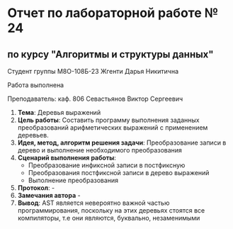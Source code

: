 # Отчет по лабораторной работе № 24
## по курсу "Алгоритмы и структуры данных"

Студент группы М8О-108Б-23 Жгенти Дарья Никитична

Работа выполнена

Преподаватель: каф. 806 Севастьянов Виктор Сергеевич

1. **Тема**: Деревья выражений
2. **Цель работы**: Составить программу выполнения заданных преобразований арифметических выражений с применением деревьев.
3. **Идея, метод, алгоритм решения задачи**: Преобразование записи в дерево и выполнение необходимого преобразования
4. **Сценарий выполнения работы**:
    - Преобразование инфиксной записи в постфиксную
    - Преобразования постфиксной записи в дерево выражений
    - Выполнение преобразования
5. **Протокол**: -
6. **Замечания автора** -
7. **Вывод**: AST является невероятно важной частью программирования, поскольку на этих деревьях стоятся все компиляторы, т.е они являются, буквально, незаменимыми
